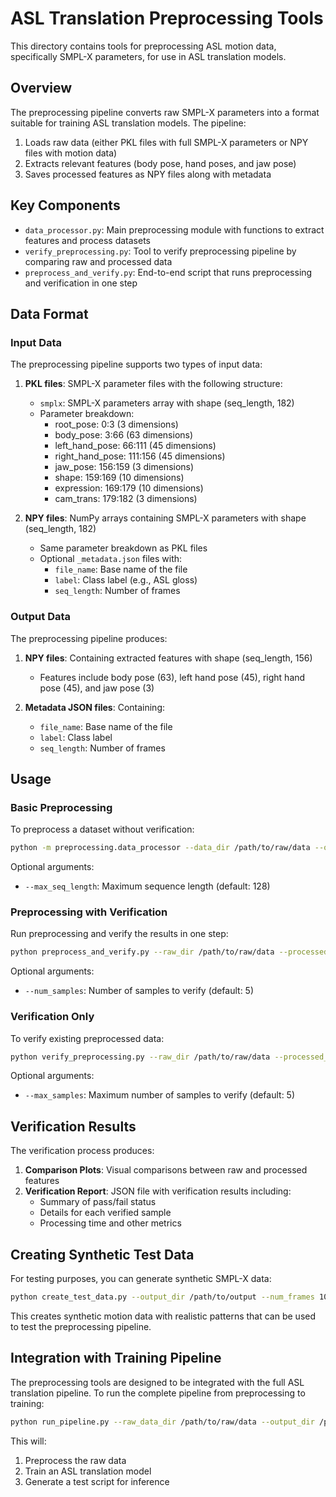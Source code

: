 # ASL Translation Preprocessing Tools

This directory contains tools for preprocessing ASL motion data, specifically SMPL-X parameters, for use in ASL translation models.

## Overview

The preprocessing pipeline converts raw SMPL-X parameters into a format suitable for training ASL translation models. The pipeline:

1. Loads raw data (either PKL files with full SMPL-X parameters or NPY files with motion data)
2. Extracts relevant features (body pose, hand poses, and jaw pose)
3. Saves processed features as NPY files along with metadata

## Key Components

- `data_processor.py`: Main preprocessing module with functions to extract features and process datasets
- `verify_preprocessing.py`: Tool to verify preprocessing pipeline by comparing raw and processed data
- `preprocess_and_verify.py`: End-to-end script that runs preprocessing and verification in one step

## Data Format

### Input Data

The preprocessing pipeline supports two types of input data:

1. **PKL files**: SMPL-X parameter files with the following structure:
   - `smplx`: SMPL-X parameters array with shape (seq_length, 182)
   - Parameter breakdown:
     - root_pose: 0:3 (3 dimensions)
     - body_pose: 3:66 (63 dimensions)
     - left_hand_pose: 66:111 (45 dimensions)
     - right_hand_pose: 111:156 (45 dimensions)
     - jaw_pose: 156:159 (3 dimensions)
     - shape: 159:169 (10 dimensions)
     - expression: 169:179 (10 dimensions)
     - cam_trans: 179:182 (3 dimensions)

2. **NPY files**: NumPy arrays containing SMPL-X parameters with shape (seq_length, 182)
   - Same parameter breakdown as PKL files
   - Optional `_metadata.json` files with:
     - `file_name`: Base name of the file
     - `label`: Class label (e.g., ASL gloss)
     - `seq_length`: Number of frames

### Output Data

The preprocessing pipeline produces:

1. **NPY files**: Containing extracted features with shape (seq_length, 156)
   - Features include body pose (63), left hand pose (45), right hand pose (45), and jaw pose (3)

2. **Metadata JSON files**: Containing:
   - `file_name`: Base name of the file
   - `label`: Class label
   - `seq_length`: Number of frames

## Usage

### Basic Preprocessing

To preprocess a dataset without verification:

```bash
python -m preprocessing.data_processor --data_dir /path/to/raw/data --output_dir /path/to/output
```

Optional arguments:
- `--max_seq_length`: Maximum sequence length (default: 128)

### Preprocessing with Verification

Run preprocessing and verify the results in one step:

```bash
python preprocess_and_verify.py --raw_dir /path/to/raw/data --processed_dir /path/to/output --verification_dir /path/to/verification/results
```

Optional arguments:
- `--num_samples`: Number of samples to verify (default: 5)

### Verification Only

To verify existing preprocessed data:

```bash
python verify_preprocessing.py --raw_dir /path/to/raw/data --processed_dir /path/to/preprocessed/data --output_dir /path/to/verification/results
```

Optional arguments:
- `--max_samples`: Maximum number of samples to verify (default: 5)

## Verification Results

The verification process produces:

1. **Comparison Plots**: Visual comparisons between raw and processed features
2. **Verification Report**: JSON file with verification results including:
   - Summary of pass/fail status
   - Details for each verified sample
   - Processing time and other metrics

## Creating Synthetic Test Data

For testing purposes, you can generate synthetic SMPL-X data:

```bash
python create_test_data.py --output_dir /path/to/output --num_frames 100 --num_samples 10
```

This creates synthetic motion data with realistic patterns that can be used to test the preprocessing pipeline.

## Integration with Training Pipeline

The preprocessing tools are designed to be integrated with the full ASL translation pipeline. To run the complete pipeline from preprocessing to training:

```bash
python run_pipeline.py --raw_data_dir /path/to/raw/data --output_dir /path/to/output
```

This will:
1. Preprocess the raw data
2. Train an ASL translation model
3. Generate a test script for inference 